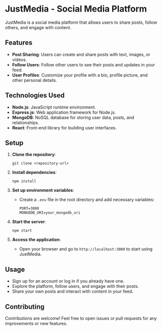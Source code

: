 # JustMedia - Social Media Platform

JustMedia is a social media platform that allows users to share posts, follow others, and engage with content.

## Features
- **Post Sharing**: Users can create and share posts with text, images, or videos.
- **Follow Users**: Follow other users to see their posts and updates in your feed.
- **User Profiles**: Customize your profile with a bio, profile picture, and other personal details.

## Technologies Used
- **Node.js**: JavaScript runtime environment.
- **Express.js**: Web application framework for Node.js.
- **MongoDB**: NoSQL database for storing user data, posts, and relationships.
- **React**: Front-end library for building user interfaces.

## Setup
1. **Clone the repository**:
   ```
   git clone <repository-url>

   ```

2. **Install dependencies**:
   ```
   npm install
   ```

3. **Set up environment variables**:
   - Create a `.env` file in the root directory and add necessary variables:
     ```
     PORT=3000
     MONGODB_URI=your_mongodb_uri
     ```

4. **Start the server**:
   ```
   npm start
   ```

5. **Access the application**:
   - Open your browser and go to `http://localhost:3000` to start using JustMedia.

## Usage
- Sign up for an account or log in if you already have one.
- Explore the platform, follow users, and engage with their posts.
- Share your own posts and interact with content in your feed.

## Contributing
Contributions are welcome! Feel free to open issues or pull requests for any improvements or new features.
